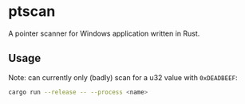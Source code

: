 # ptscan

A pointer scanner for Windows application written in Rust.

## Usage

Note: can currently only (badly) scan for a u32 value with `0xDEADBEEF`:

```bash
cargo run --release -- --process <name>
```